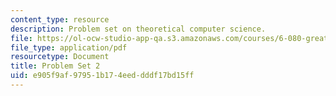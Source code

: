 ```yaml
---
content_type: resource
description: Problem set on theoretical computer science.
file: https://ol-ocw-studio-app-qa.s3.amazonaws.com/courses/6-080-great-ideas-in-theoretical-computer-science-spring-2008/e905f9af97951b174eeddddf17bd15ff_ps2.pdf
file_type: application/pdf
resourcetype: Document
title: Problem Set 2
uid: e905f9af-9795-1b17-4eed-dddf17bd15ff
---
```

